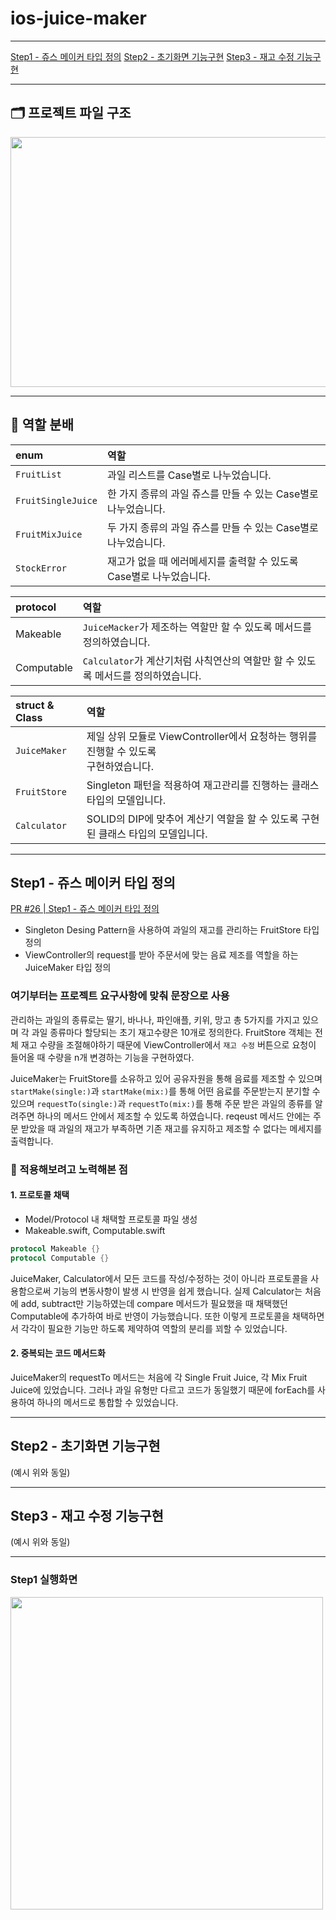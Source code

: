 # ios-juice-maker
----

<a href ="#1-Step1---쥬스 메이커 타입 정의">Step1 - 쥬스 메이커 타입 정의</a>
<a href ="#2-Step2---초기화면 기능구현">Step2 - 초기화면 기능구현</a>
<a href ="#3-Step3---재고 수정 기능구현">Step3 - 재고 수정 기능구현</a>

----
## 🗂️ 프로젝트 파일 구조
<img src = "https://user-images.githubusercontent.com/45708630/210944976-ffe0afcd-d73e-478b-ad73-efb36373d22a.png" width=1000 height=400>

---
## 🔖 역할 분배
|enum|역할|
|:---|:---|
|`FruitList`|과일 리스트를 Case별로 나누었습니다.|
|`FruitSingleJuice`|한 가지 종류의 과일 쥬스를 만들 수 있는 Case별로 나누었습니다.|
|`FruitMixJuice`|두 가지 종류의 과일 쥬스를 만들 수 있는 Case별로 나누었습니다.|
|`StockError`|재고가 없을 때 에러메세지를 출력할 수 있도록 Case별로 나누었습니다.|

|protocol|역할|
|:---|:---|
|Makeable|`JuiceMacker`가 제조하는 역할만 할 수 있도록 메서드를 정의하였습니다.|
|Computable|`Calculator`가 계산기처럼 사칙연산의 역할만 할 수 있도록 메서드를 정의하였습니다.|

|struct & Class|역할|
|:---|:---|
|`JuiceMaker`|제일 상위 모듈로 ViewController에서 요청하는 행위를 진행할 수 있도록</br> 구현하였습니다.|
|`FruitStore`|Singleton 패턴을 적용하여 재고관리를 진행하는 클래스 타입의 모델입니다.|
|`Calculator`|SOLID의 DIP에 맞추어 계산기 역할을 할 수 있도록 구현된 클래스 타입의 모델입니다.|

---

## Step1 - 쥬스 메이커 타입 정의
[PR #26 | Step1 - 쥬스 메이커 타입 정의](https://github.com/tasty-code/ios-juice-maker/pull/26)

- Singleton Desing Pattern을 사용하여 과일의 재고를 관리하는 FruitStore 타입 정의
- ViewController의 request를 받아 주문서에 맞는 음료 제조를 역할을 하는 JuiceMaker 타입 정의

### 여기부터는 프로젝트 요구사항에 맞춰 문장으로 사용
관리하는 과일의 종류로는 딸기, 바나나, 파인애플, 키위, 망고 총 5가지를 가지고 있으며 각 과일 종류마다
할당되는 초기 재고수량은 10개로 정의한다.
FruitStore 객체는 전체 재고 수량을 조절해야하기 때문에 ViewController에서 `재고 수정` 버튼으로
요청이 들어올 때 수량을 n개 변경하는 기능을 구현하였다.

JuiceMaker는 FruitStore를 소유하고 있어 공유자원을 통해 음료를 제조할 수 있으며
`startMake(single:)`과 `startMake(mix:)`를 통해 어떤 음료를 주문받는지 분기할 수 있으며
`requestTo(single:)`과 `requestTo(mix:)`를 통해 주문 받은 과일의 종류를 알려주면 하나의 메서드 안에서 제조할 수 있도록 하였습니다.
reqeust 메서드 안에는 주문 받았을 때 과일의 재고가 부족하면 기존 재고를 유지하고 제조할 수 없다는
메세지를 출력합니다.
    
### 🚀 적용해보려고 노력해본 점

#### 1. 프로토콜 채택
- Model/Protocol 내 채택할 프로토콜 파일 생성
- Makeable.swift, Computable.swift
```Swift
protocol Makeable {}
protocol Computable {}
```
JuiceMaker, Calculator에서 모든 코드를 작성/수정하는 것이 아니라 프로토콜을 사용함으로써 기능의 변동사항이 발생 시 반영을 쉽게 했습니다.
실제 Calculator는 처음에 add, subtract만 기능하였는데 compare 메서드가 필요했을 때 채택했던
Computable에 추가하여 바로 반영이 가능했습니다.
또한 이렇게 프로토콜을 채택하면서 각각이 필요한 기능만 하도록 제약하여 역할의 분리를 꾀할 수 있었습니다.

#### 2. 중복되는 코드 메서드화

JuiceMaker의 requestTo 메서드는 처음에 각 Single Fruit Juice, 각 Mix Fruit Juice에 있었습니다.
그러나 과일 유형만 다르고 코드가 동일했기 때문에 forEach를 사용하여 하나의 메서드로 통합할 수 있었습니다.

---
## Step2 - 초기화면 기능구현
(예시 위와 동일)

---
## Step3 - 재고 수정 기능구현
(예시 위와 동일)

---

### Step1 실행화면
<img src="https://user-images.githubusercontent.com/92699723/210941422-16c25bf6-6bdb-4239-ae0b-39853c1697ea.png" width=500>
